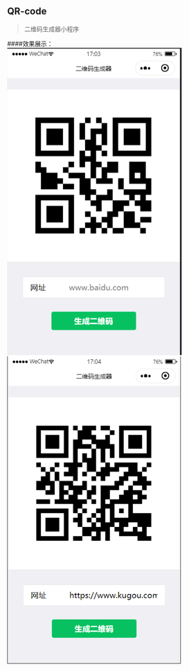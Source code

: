 ## QR-code
> 二维码生成器小程序

####效果展示：
![image](https://raw.githubusercontent.com/boleming/QR-code/master/imgs/QR-code1.png)
![image](https://raw.githubusercontent.com/boleming/QR-code/master/imgs/QR-code2.png)
